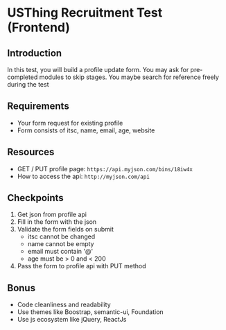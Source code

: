 # USThing Recruitment Test (Frontend)
## Introduction
In this test, you will build a profile update form. You may ask for pre-completed modules to skip stages. You maybe search for reference freely during the test
## Requirements
- Your form request for existing profile 
- Form consists of itsc, name, email, age, website

## Resources
- GET / PUT profile page: `https://api.myjson.com/bins/18iw4x`
- How to access the api: `http://myjson.com/api`

## Checkpoints
1. Get json from profile api
2. Fill in the form with the json
3. Validate the form fields on submit
    - itsc cannot be changed
    - name cannot be empty
    - email must contain '@'
    - age must be > 0 and < 200
4. Pass the form to profile api with PUT method

## Bonus
- Code cleanliness and readability
- Use themes like Boostrap, semantic-ui, Foundation
- Use js ecosystem like jQuery, ReactJs
